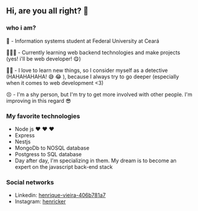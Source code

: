 ## Hi, are you all right? 👋

### who i am?
  🏫 - Information systems student at Federal University at Ceará 
  
  🧑🏼‍💻 -  Currently learning web backend technologies and make projects (yes! i'll be web developer! 😋)
  
  🕵️‍♂️ - I love to learn new things, so I consider myself as a detective (HAHAHAHAHA!  😅 😂 ), because I always try to go deeper (especially when it comes to web development <3)
  
  😣 - I'm a shy person, but I'm try to get more involved with other people. I'm improving in this regard 😎
  
### My favorite technologies
  
  - Node js ❤️ ❤️ ❤️
  - Express 
  - Nestjs
  - MongoDb to NOSQL database
  - Postgress to SQL database
  - Day after day, I'm specializing in them. My dream is to become an expert on the javascript back-end stack
  
### Social networks
  - Linkedin: [henrique-vieira-406b781a7](https://www.linkedin.com/in/henrique-vieira-406b781a7/)
  - Instagram: [henricker](https://www.instagram.com/henriicker/)

